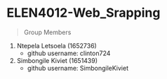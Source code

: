 # ELEN4012-Web_Srapping
> Group Members
1. Ntepela Letsoela (1652736)
   - github username: clinton724
2. Simbongile Kiviet (1651439)
   - github username: SimbongileKiviet
